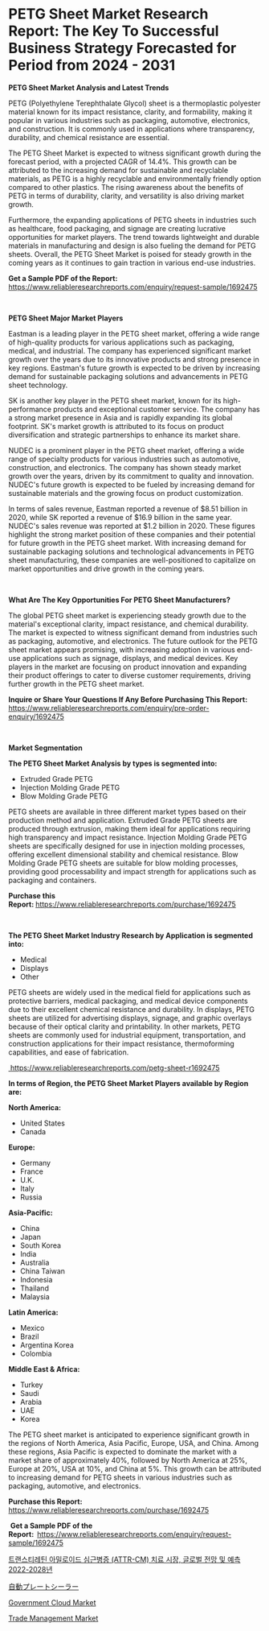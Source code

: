 <p><h1>PETG Sheet Market Research Report: The Key To Successful Business Strategy Forecasted for Period from 2024 - 2031</h1></p><p><strong>PETG Sheet Market Analysis and Latest Trends</strong></p>
<p><p>PETG (Polyethylene Terephthalate Glycol) sheet is a thermoplastic polyester material known for its impact resistance, clarity, and formability, making it popular in various industries such as packaging, automotive, electronics, and construction. It is commonly used in applications where transparency, durability, and chemical resistance are essential.</p><p>The PETG Sheet Market is expected to witness significant growth during the forecast period, with a projected CAGR of 14.4%. This growth can be attributed to the increasing demand for sustainable and recyclable materials, as PETG is a highly recyclable and environmentally friendly option compared to other plastics. The rising awareness about the benefits of PETG in terms of durability, clarity, and versatility is also driving market growth.</p><p>Furthermore, the expanding applications of PETG sheets in industries such as healthcare, food packaging, and signage are creating lucrative opportunities for market players. The trend towards lightweight and durable materials in manufacturing and design is also fueling the demand for PETG sheets. Overall, the PETG Sheet Market is poised for steady growth in the coming years as it continues to gain traction in various end-use industries.</p></p>
<p><strong>Get a Sample PDF of the Report:&nbsp;</strong> <a href="https://www.reliableresearchreports.com/enquiry/request-sample/1692475">https://www.reliableresearchreports.com/enquiry/request-sample/1692475</a></p>
<p>&nbsp;</p>
<p><strong>PETG Sheet Major Market Players</strong></p>
<p><p>Eastman is a leading player in the PETG sheet market, offering a wide range of high-quality products for various applications such as packaging, medical, and industrial. The company has experienced significant market growth over the years due to its innovative products and strong presence in key regions. Eastman's future growth is expected to be driven by increasing demand for sustainable packaging solutions and advancements in PETG sheet technology.</p><p>SK is another key player in the PETG sheet market, known for its high-performance products and exceptional customer service. The company has a strong market presence in Asia and is rapidly expanding its global footprint. SK's market growth is attributed to its focus on product diversification and strategic partnerships to enhance its market share.</p><p>NUDEC is a prominent player in the PETG sheet market, offering a wide range of specialty products for various industries such as automotive, construction, and electronics. The company has shown steady market growth over the years, driven by its commitment to quality and innovation. NUDEC's future growth is expected to be fueled by increasing demand for sustainable materials and the growing focus on product customization.</p><p>In terms of sales revenue, Eastman reported a revenue of $8.51 billion in 2020, while SK reported a revenue of $16.9 billion in the same year. NUDEC's sales revenue was reported at $1.2 billion in 2020. These figures highlight the strong market position of these companies and their potential for future growth in the PETG sheet market. With increasing demand for sustainable packaging solutions and technological advancements in PETG sheet manufacturing, these companies are well-positioned to capitalize on market opportunities and drive growth in the coming years.</p></p>
<p>&nbsp;</p>
<p><strong>What Are The Key Opportunities For PETG Sheet Manufacturers?</strong></p>
<p><p>The global PETG sheet market is experiencing steady growth due to the material's exceptional clarity, impact resistance, and chemical durability. The market is expected to witness significant demand from industries such as packaging, automotive, and electronics. The future outlook for the PETG sheet market appears promising, with increasing adoption in various end-use applications such as signage, displays, and medical devices. Key players in the market are focusing on product innovation and expanding their product offerings to cater to diverse customer requirements, driving further growth in the PETG sheet market.</p></p>
<p><strong>Inquire or Share Your Questions If Any Before Purchasing This Report:</strong> <a href="https://www.reliableresearchreports.com/enquiry/pre-order-enquiry/1692475">https://www.reliableresearchreports.com/enquiry/pre-order-enquiry/1692475</a></p>
<p>&nbsp;</p>
<p><strong>Market Segmentation</strong></p>
<p><strong>The PETG Sheet Market Analysis by types is segmented into:</strong></p>
<p><ul><li>Extruded Grade PETG</li><li>Injection Molding Grade PETG</li><li>Blow Molding Grade PETG</li></ul></p>
<p><p>PETG sheets are available in three different market types based on their production method and application. Extruded Grade PETG sheets are produced through extrusion, making them ideal for applications requiring high transparency and impact resistance. Injection Molding Grade PETG sheets are specifically designed for use in injection molding processes, offering excellent dimensional stability and chemical resistance. Blow Molding Grade PETG sheets are suitable for blow molding processes, providing good processability and impact strength for applications such as packaging and containers.</p></p>
<p><strong>Purchase this Report:&nbsp;</strong><a href="https://www.reliableresearchreports.com/purchase/1692475">https://www.reliableresearchreports.com/purchase/1692475</a></p>
<p>&nbsp;</p>
<p><strong>The PETG Sheet Market Industry Research by Application is segmented into:</strong></p>
<p><ul><li>Medical</li><li>Displays</li><li>Other</li></ul></p>
<p><p>PETG sheets are widely used in the medical field for applications such as protective barriers, medical packaging, and medical device components due to their excellent chemical resistance and durability. In displays, PETG sheets are utilized for advertising displays, signage, and graphic overlays because of their optical clarity and printability. In other markets, PETG sheets are commonly used for industrial equipment, transportation, and construction applications for their impact resistance, thermoforming capabilities, and ease of fabrication.</p></p>
<p><a href="https://www.reliableresearchreports.com/petg-sheet-r1692475">&nbsp;https://www.reliableresearchreports.com/petg-sheet-r1692475</a></p>
<p><strong>In terms of Region, the PETG Sheet Market Players available by Region are:</strong></p>
<p>
    <p> <strong> North America: </strong>
        <ul>
            <li>United States</li>
            <li>Canada</li>
        </ul>
        </p> 
    <p> <strong> Europe: </strong>
        <ul>
            <li>Germany</li>
            <li>France</li>
            <li>U.K.</li>
            <li>Italy</li>
            <li>Russia</li>
        </ul>
        </p> 
    <p> <strong> Asia-Pacific: </strong>
        <ul>
            <li>China</li>
            <li>Japan</li>
            <li>South Korea</li>
            <li>India</li>
            <li>Australia</li>
            <li>China Taiwan</li>
            <li>Indonesia</li>
            <li>Thailand</li>
            <li>Malaysia</li>
        </ul>
        </p> 
    <p> <strong> Latin America: </strong>
        <ul>
            <li>Mexico</li>
            <li>Brazil</li>
            <li>Argentina Korea</li>
            <li>Colombia</li>
        </ul>
        </p> 
    <p> <strong> Middle East & Africa: </strong>
        <ul>
            <li>Turkey</li>
            <li>Saudi</li>
            <li>Arabia</li>
            <li>UAE</li>
            <li>Korea</li>
        </ul>
    </p>
    </p>
<p><p>The PETG sheet market is anticipated to experience significant growth in the regions of North America, Asia Pacific, Europe, USA, and China. Among these regions, Asia Pacific is expected to dominate the market with a market share of approximately 40%, followed by North America at 25%, Europe at 20%, USA at 10%, and China at 5%. This growth can be attributed to increasing demand for PETG sheets in various industries such as packaging, automotive, and electronics.</p></p>
<p><strong>Purchase this Report: </strong><a href="https://www.reliableresearchreports.com/purchase/1692475">https://www.reliableresearchreports.com/purchase/1692475</a></p>
<p>&nbsp;<strong>Get a Sample PDF of the Report:&nbsp;&nbsp;</strong><a href="https://www.reliableresearchreports.com/enquiry/request-sample/1692475">https://www.reliableresearchreports.com/enquiry/request-sample/1692475</a></p>
<p><strong></strong></p>
<p><p><a href="https://github.com/hxzi07639916/Market-Research-Report-List-2/blob/main/7370971130124.md">트랜스티레틴 아밀로이드 심근병증 (ATTR-CM) 치료 시장, 글로벌 전망 및 예측 2022-2028년</a></p><p><a href="https://github.com/DayanaRunolfsdottir/Market-Research-Report-List-1/blob/main/6959013112123.md">自動プレートシーラー</a></p><p><a href="https://github.com/kaiserrayhan25/Market-Research-Report-List-1/blob/main/government-cloud-market.md">Government Cloud Market</a></p><p><a href="https://github.com/sowravmitra0/Market-Research-Report-List-1/blob/main/trade-management-market.md">Trade Management Market</a></p></p>